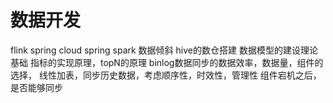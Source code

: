 # 数据开发
flink
spring cloud
spring
spark
数据倾斜
hive的数仓搭建
数据模型的建设理论基础
指标的实现原理，topN的原理
binlog数据同步的数据效率，数据量，组件的选择，
线性加表，同步历史数据，考虑顺序性，时效性，管理性
组件宕机之后，是否能够同步


